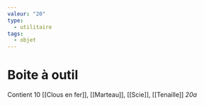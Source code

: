 ```yaml
---
valeur: "20"
type:
  - utilitaire
tags:
  - objet
---
```

# Boite à outil

Contient 10 [[Clous en fer]], [[Marteau]], [[Scie]], [[Tenaille]]
*20a*